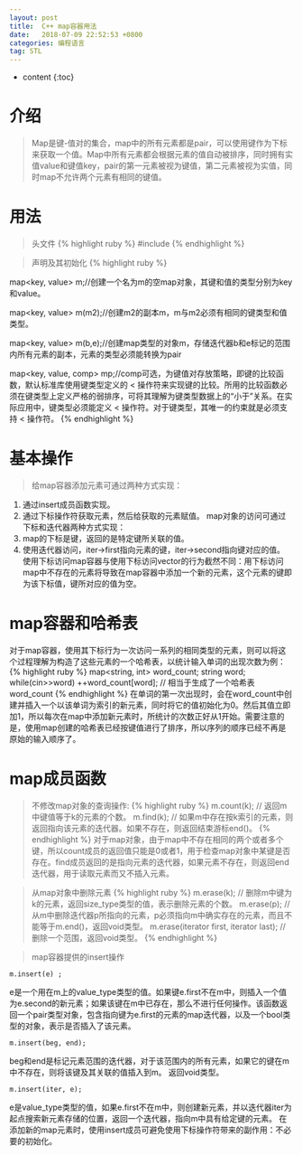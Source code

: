 ```yaml
---
layout: post
title:  C++ map容器用法
date:   2018-07-09 22:52:53 +0800
categories: 编程语言
tag: STL
---
```


* content
{:toc}

介绍
=====
>Map是键-值对的集合，map中的所有元素都是pair，可以使用键作为下标来获取一个值。Map中所有元素都会根据元素的值自动被排序，同时拥有实值value和键值key，pair的第一元素被视为键值，第二元素被视为实值，同时map不允许两个元素有相同的键值。

用法
======
>头文件
{% highlight ruby %}
#include<map>
{% endhighlight %}

>声明及其初始化
{% highlight ruby %}


map<key, value> m;//创建一个名为m的空map对象，其键和值的类型分别为key和value。

map<key, value> m(m2);//创建m2的副本m，m与m2必须有相同的键类型和值类型。

map<key, value> m(b,e);//创建map类型的对象m，存储迭代器b和e标记的范围内所有元素的副本，元素的类型必须能转换为pair
   
map<key, value, comp> mp;//comp可选，为键值对存放策略，即键的比较函数，默认标准库使用键类型定义的 < 操作符来实现键的比较。所用的比较函数必须在键类型上定义严格的弱排序，可将其理解为键类型数据上的“小于”关系。在实际应用中，键类型必须能定义 < 操作符。对于键类型，其唯一的约束就是必须支持 < 操作符。
{% endhighlight %}


基本操作
=========
>给map容器添加元素可通过两种方式实现：
1. 通过insert成员函数实现。
2. 通过下标操作符获取元素，然后给获取的元素赋值。
map对象的访问可通过下标和迭代器两种方式实现：
1. map的下标是键，返回的是特定键所关联的值。
2. 使用迭代器访问，iter->first指向元素的键，iter->second指向键对应的值。
使用下标访问map容器与使用下标访问vector的行为截然不同：用下标访问map中不存在的元素将导致在map容器中添加一个新的元素，这个元素的键即为该下标值，键所对应的值为空。

map容器和哈希表
================
对于map容器，使用其下标行为一次访问一系列的相同类型的元素，则可以将这个过程理解为构造了这些元素的一个哈希表，以统计输入单词的出现次数为例：
{% highlight ruby %}
map<string, int> word_count;
string word;
while(cin>>word)
    ++word_count[word];  // 相当于生成了一个哈希表word_count
{% endhighlight %}
在单词的第一次出现时，会在word_count中创建并插入一个以该单词为索引的新元素，同时将它的值初始化为0。然后其值立即加1，所以每次在map中添加新元素时，所统计的次数正好从1开始。需要注意的是，使用map创建的哈希表已经按键值进行了排序，所以序列的顺序已经不再是原始的输入顺序了。

map成员函数
============
>不修改map对象的查询操作:
{% highlight ruby %}
m.count(k);  // 返回m中键值等于k的元素的个数。
m.find(k);  // 如果m中存在按k索引的元素，则返回指向该元素的迭代器。如果不存在，则返回结束游标end()。
{% endhighlight %}
对于map对象，由于map中不存在相同的两个或者多个键，所以count成员的返回值只能是0或者1，用于检查map对象中某键是否存在。find成员返回的是指向元素的迭代器，如果元素不存在，则返回end迭代器，用于读取元素而又不插入元素。

>从map对象中删除元素
{% highlight ruby %}
m.erase(k);  // 删除m中键为k的元素，返回size_type类型的值，表示删除元素的个数。
m.erase(p);  // 从m中删除迭代器p所指向的元素，p必须指向m中确实存在的元素，而且不能等于m.end()，返回void类型。
m.erase(iterator first, iterator last);  // 删除一个范围，返回void类型。
{% endhighlight %}

>map容器提供的insert操作


```
m.insert(e) ;
```
e是一个用在m上的value_type类型的值。如果键e.first不在m中，则插入一个值为e.second的新元素；如果该键在m中已存在，那么不进行任何操作。该函数返回一个pair类型对象，包含指向键为e.first的元素的map迭代器，以及一个bool类型的对象，表示是否插入了该元素。
```
m.insert(beg, end);
```
beg和end是标记元素范围的迭代器，对于该范围内的所有元素，如果它的键在m中不存在，则将该键及其关联的值插入到m。 返回void类型。
```
m.insert(iter, e);
```
e是value_type类型的值，如果e.first不在m中，则创建新元素，并以迭代器iter为起点搜索新元素存储的位置，返回一个迭代器，指向m中具有给定键的元素。
在添加新的map元素时，使用insert成员可避免使用下标操作符带来的副作用：不必要的初始化。



